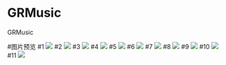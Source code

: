 # GRMusic
GRMusic


#图片预览
#1
![](/doc/images/musicPicScreenshot_2018-12-27-09-44-13-326_soft.me.ldc.png)
#2
![](/doc/images/musicPicScreenshot_2018-12-27-09-43-28-542_soft.me.ldc.png)
#3
![](/doc/images/musicPicScreenshot_2018-12-27-09-43-30-945_soft.me.ldc.png)
#4
![](/doc/images/musicPicScreenshot_2018-12-27-09-43-34-231_soft.me.ldc.png)
#5
![](/doc/images/musicPicScreenshot_2018-12-27-09-43-43-056_soft.me.ldc.png)
#6
![](/doc/images/musicPicScreenshot_2018-12-27-09-43-47-510_soft.me.ldc.png)
#7
![](/doc/images/musicPicScreenshot_2018-12-27-09-43-57-472_soft.me.ldc.png)
#8
![](/doc/images/musicPicScreenshot_2018-12-27-09-44-02-343_soft.me.ldc.png)
#9
![](/doc/images/musicPicScreenshot_2018-12-27-09-44-09-270_soft.me.ldc.png)
#10
![](/doc/images/musicPicScreenshot_2018-12-27-09-44-27-971_soft.me.ldc.png)
#11
![](/doc/images/musicPicScreenshot_2018-12-27-09-44-24-613_soft.me.ldc.png)
